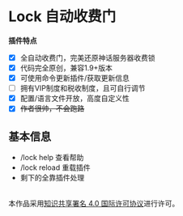 # Lock 自动收费门

**插件特点**

- [x] 全自动收费门，完美还原神话服务器收费锁
- [x] 代码完全原创，兼容1.9+版本
- [x] 可使用命令更新插件/获取更新信息
- [ ] 拥有VIP制度和税收制度，且可自行调节
- [x] 配置/语言文件开放，高度自定义性
- [x] ~~作者很帅，不会跑路~~

## 基本信息
* /lock help 查看帮助
* /lock reload 重载插件
* 剩下的全靠插件处理

 



<br />本作品采用<a rel="license" href="http://creativecommons.org/licenses/by/4.0/">知识共享署名 4.0 国际许可协议</a>进行许可。

